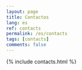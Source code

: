 ```yaml
---
layout: page
title: Contactos
lang: es
ref: contacts
permalink: /es/contacts
tags: [contacts]
comments: false
---
```


{% include contacts.html %}
